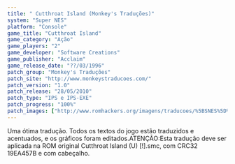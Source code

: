 ```yaml
---
title: " Cutthroat Island (Monkey's Traduções)"
system: "Super NES"
platform: "Console"
game_title: "Cutthroat Island"
game_category: "Ação"
game_players: "2"
game_developer: "Software Creations"
game_publisher: "Acclaim"
game_release_date: "??/03/1996"
patch_group: "Monkey's Traduções"
patch_site: "http://www.monkeystraducoes.com/"
patch_version: "1.0"
patch_release: "28/05/2010"
patch_type: "IPS e IPS-EXE"
patch_progress: "100%"
patch_images: ["http://www.romhackers.org/imagens/traducoes/%5BSNES%5D%20Cutthroat%20Island%20-%20Monkey's%20Tradu%C3%A7%C3%B5es%20-%201.png","http://www.romhackers.org/imagens/traducoes/%5BSNES%5D%20Cutthroat%20Island%20-%20Monkey's%20Tradu%C3%A7%C3%B5es%20-%202.png","http://www.romhackers.org/imagens/traducoes/%5BSNES%5D%20Cutthroat%20Island%20-%20Monkey's%20Tradu%C3%A7%C3%B5es%20-%203.png"]
---
```

Uma ótima tradução. Todos os textos do jogo estão traduzidos e acentuados, e os gráficos foram editados.ATENÇÃO:Esta tradução deve ser aplicada na ROM original Cutthroat Island (U) [!].smc, com CRC32 19EA457B e com cabeçalho.